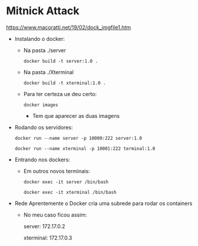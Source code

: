 # Mitnick Attack

https://www.macoratti.net/19/02/dock_imgfile1.htm

* Instalando o docker:
    - Na pasta ./server

        `docker build -t server:1.0 .`

    - Na pasta ./Xterminal

        `docker build -t xterminal:1.0 .`

    - Para ter certeza ue deu certo:

        `docker images`
        - Tem que aparecer as duas imagens

* Rodando os servidores:

    `docker run --name server -p 10000:222 server:1.0`

    `docker run --name xterminal -p 10001:222 terminal:1.0`

* Entrando nos dockers:
    - Em outros novos terminais:
    
        `docker exec -it server /bin/bash`

        `docker exec -it xterminal /bin/bash`
    
* Rede
    Aprentemente o Docker cria uma subrede para rodar os containers
    - No meu caso ficou assim:

        server:     172.17.0.2
        
        xterminal:  172.17.0.3